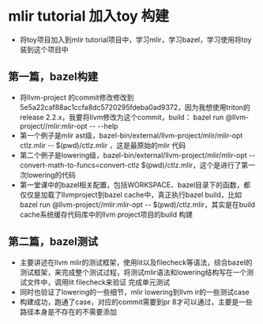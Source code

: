 # mlir tutorial 加入toy 构建
- 将toy项目加入到mlir tutorial项目中，学习mlir，学习bazel，学习使用将toy装到这个项目中

## 第一篇，bazel构建
- 将llvm-project 的commit修改修改到5e5a22caf88ac1ccfa8dc5720295fdeba0ad9372，因为我想使用triton的release 2.2.x，我要将llvm修改为这个commit，build： bazel run @llvm-project//mlir:mlir-opt -- --help
- 第一个例子是mlir ast级，bazel-bin/external/llvm-project/mlir/mlir-opt ctlz.mlir -- $(pwd)/ctlz.mlir ，这是最原始的mlir 代码
- 第二个例子是lowering级，bazel-bin/external/llvm-project/mlir/mlir-opt --convert-math-to-funcs=convert-ctlz $(pwd)/ctlz.mlir，这个是进行了第一次lowering的代码
- 第一堂课中的bazel相关配置，包括WORKSPACE、bazel目录下的函数，都仅仅是加载了llvmproject到bazel cache中，真正执行bazel build，比如bazel run @llvm-project//mlir:mlir-opt -- $(pwd)/ctlz.mlir，其实是在build cache系统缓存代码库中的llvm project项目的build 构建

## 第二篇，bazel测试
- 主要讲述在llvm mlir的测试框架，使用lit以及filecheck等语法，综合bazel的测试框架，来完成整个测试过程，将测试mlir语法和lowering结构写在一个测试文件中，调用lit filecheck来验证 完成单元测试
- 同时也验证了lowering的一些细节，mlir lowering到llvm ir的一些测试case
- 构建成功，跑通了case，对应的commit需要到pr 8才可以通过，主要是一些路径本身是不存在的不需要添加
